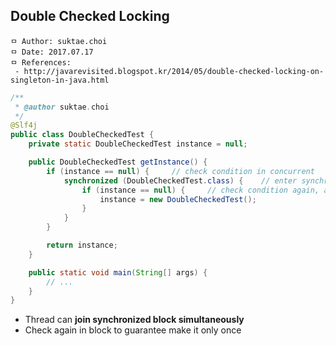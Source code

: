## Double Checked Locking

```
ㅁ Author: suktae.choi
ㅁ Date: 2017.07.17
ㅁ References:
 - http://javarevisited.blogspot.kr/2014/05/double-checked-locking-on-singleton-in-java.html
```

```java
/**
 * @author suktae.choi
 */
@Slf4j
public class DoubleCheckedTest {
    private static DoubleCheckedTest instance = null;

    public DoubleCheckedTest getInstance() {
        if (instance == null) {     // check condition in concurrent
            synchronized (DoubleCheckedTest.class) {    // enter synchronized block simultaneously
                if (instance == null) {     // check condition again, and lock until one thread completed
                    instance = new DoubleCheckedTest();
                }
            }
        }

        return instance;
    }

    public static void main(String[] args) {
        // ...
    }
}
```

- Thread can **join synchronized block simultaneously**
- Check again in block to guarantee make it only once
